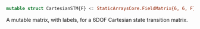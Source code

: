```julia
mutable struct CartesianSTM{F} <: StaticArraysCore.FieldMatrix{6, 6, F}
```

A mutable matrix, with labels, for a 6DOF Cartesian state transition matrix.
